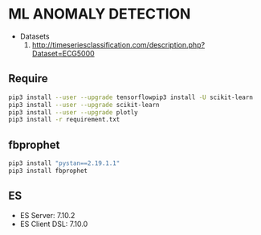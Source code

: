 # ML ANOMALY DETECTION

* Datasets
    1. http://timeseriesclassification.com/description.php?Dataset=ECG5000

## Require

```bash
pip3 install --user --upgrade tensorflowpip3 install -U scikit-learn
pip3 install --user --upgrade scikit-learn
pip3 install --user --upgrade plotly
pip3 install -r requirement.txt
```

## fbprophet

```bash
pip3 install "pystan==2.19.1.1"
pip3 install fbprophet
```

## ES

* ES Server: 7.10.2
* ES Client DSL: 7.10.0